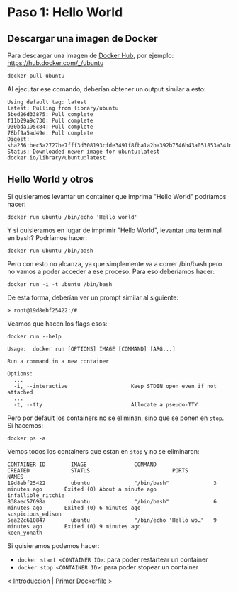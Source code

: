 # Paso 1: Hello World

## Descargar una imagen de Docker

Para descargar una imagen de [Docker Hub](https://hub.docker.com/), por ejemplo: https://hub.docker.com/_/ubuntu

```
docker pull ubuntu
```

Al ejecutar ese comando, deberían obtener un output similar a esto:

```
Using default tag: latest
latest: Pulling from library/ubuntu
5bed26d33875: Pull complete
f11b29a9c730: Pull complete
930bda195c84: Pull complete
78bf9a5ad49e: Pull complete
Digest: sha256:bec5a2727be7fff3d308193cfde3491f8fba1a2ba392b7546b43a051853a341d
Status: Downloaded newer image for ubuntu:latest
docker.io/library/ubuntu:latest
```

## Hello World y otros

Si quisieramos levantar un container que imprima "Hello World" podríamos hacer:

```
docker run ubuntu /bin/echo 'Hello world'
```

Y si quisieramos en lugar de imprimir "Hello World", levantar una terminal en bash? Podríamos hacer:

```
docker run ubuntu /bin/bash
```

Pero con esto no alcanza, ya que simplemente va a correr /bin/bash pero no vamos a poder acceder a ese proceso. Para eso deberíamos hacer:

```
docker run -i -t ubuntu /bin/bash
```

De esta forma, deberían ver un prompt similar al siguiente:

```
> root@19d8ebf25422:/# 
```

Veamos que hacen los flags esos:

```
docker run --help
```

```
Usage:	docker run [OPTIONS] IMAGE [COMMAND] [ARG...]

Run a command in a new container

Options:
  ...
  -i, --interactive                    Keep STDIN open even if not attached
  ...
  -t, --tty                            Allocate a pseudo-TTY
```

Pero por default los containers no se eliminan, sino que se ponen en `stop`. Si hacemos:

```
docker ps -a
```

Vemos todos los containers que estan en `stop` y no se eliminaron:

```
CONTAINER ID        IMAGE               COMMAND                  CREATED             STATUS                          PORTS               NAMES
19d8ebf25422        ubuntu              "/bin/bash"              3 minutes ago       Exited (0) About a minute ago                       infallible_ritchie
838aec57698a        ubuntu              "/bin/bash"              6 minutes ago       Exited (0) 6 minutes ago                            suspicious_edison
5ea22c610847        ubuntu              "/bin/echo 'Hello wo…"   9 minutes ago       Exited (0) 9 minutes ago                            keen_yonath
```

Si quisieramos podemos hacer:

- `docker start <CONTAINER ID>`: para poder restartear un container
- `docker stop <CONTAINER ID>`: para poder stopear un container

[< Introducción](00_introduction.md) | [Primer Dockerfile >](02_first_dockerfile.md)